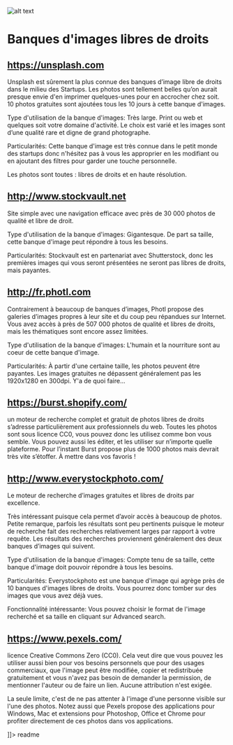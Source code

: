 
<snippet>
  <content><![CDATA[

![alt text](https://github.com/KVort3x/Banque/photo.jpg "C'est plus class evac de belles images")


# Banques d'images libres de droits
 
## https://unsplash.com
Unsplash est sûrement la plus connue des banques d’image libre de droits dans le milieu des Startups. Les photos sont tellement belles qu’on aurait presque envie d'en imprimer quelques-unes pour en accrocher chez soit. 10 photos gratuites sont ajoutées tous les 10 jours à cette banque d'images.

Type d'utilisation de la banque d'images: Très large. Print ou web et quelques soit votre domaine d'activité. Le choix est varié et les images sont d’une qualité rare et digne de grand photographe.

Particularités: Cette banque d'image est très connue dans le petit monde des startups donc n'hésitez pas à vous les approprier en les modifiant ou en ajoutant des filtres pour garder une touche personnelle.

Les photos sont toutes : libres de droits et en haute résolution. 


## http://www.stockvault.net
Site simple avec une navigation efficace avec près de 30 000 photos de qualité et libre de droit.

Type d'utilisation de la banque d'images: Gigantesque. De part sa taille, cette banque d'image peut répondre à tous les besoins.

Particularités: Stockvault est en partenariat avec Shutterstock, donc les premières images qui vous seront présentées ne seront pas libres de droits, mais payantes.

## http://fr.photl.com

Contrairement à beaucoup de banques d’images, Photl propose des galeries d’images propres à leur site et du coup peu répandues sur Internet. Vous avez accès à près de 507 000 photos de qualité et libres de droits, mais les thématiques sont encore assez limitées.

Type d'utilisation de la banque d'images: L'humain et la nourriture sont au coeur de cette banque d'image. 

Particularités: À partir d'une certaine taille, les photos peuvent être payantes. Les images gratuites ne dépassent généralement pas les 1920x1280 en 300dpi. Y'a de quoi faire...

## https://burst.shopify.com/  

un moteur de recherche complet et gratuit de photos libres de droits
s’adresse particulièrement aux professionnels du web.
Toutes les photos sont sous licence CC0, vous pouvez donc les utilisez comme bon vous semble. Vous pouvez aussi les éditer, et les utiliser sur n’importe quelle plateforme. Pour l’instant Burst propose plus de 1000 photos mais devrait très vite s’étoffer. À mettre dans vos favoris !

## http://www.everystockphoto.com/

Le moteur de recherche d’images gratuites et libres de droits par excellence. 

Très intéressant puisque cela permet d’avoir accès à beaucoup de photos. Petite remarque, parfois les résultats sont peu pertinents puisque le moteur de recherche fait des recherches relativement larges par rapport à votre requête. Les résultats des recherches proviennent généralement des deux banques d’images qui suivent.

Type d'utilisation de la banque d'images: Compte tenu de sa taille, cette banque d'image doit pouvoir répondre à tous les besoins. 

Particularités: Everystockphoto est une banque d'image qui agrège près de 10 banques d'images libres de droits. Vous pourrez donc tomber sur des images que vous avez déjà vues.

Fonctionnalité intéressante: Vous pouvez choisir le format de l'image recherché et sa taille en cliquant sur Advanced search.

## https://www.pexels.com/

licence Creative Commons Zero (CC0). Cela veut dire que vous pouvez les utiliser aussi bien pour vos besoins personnels que pour des usages commerciaux, que l'image peut être modifiée, copier et redistribuée gratuitement et vous n'avez pas besoin de demander la permission, de mentionner l'auteur ou de faire un lien. Aucune attribution n'est exigée.

La seule limite, c'est de ne pas attenter à l'image d'une personne visible sur l'une des photos. Notez aussi que Pexels propose des applications pour Windows, Mac et extensions pour Photoshop, Office et Chrome pour profiter directement de ces photos dans vos applications.

]]></content>
  <tabTrigger>readme</tabTrigger>
</snippet>














